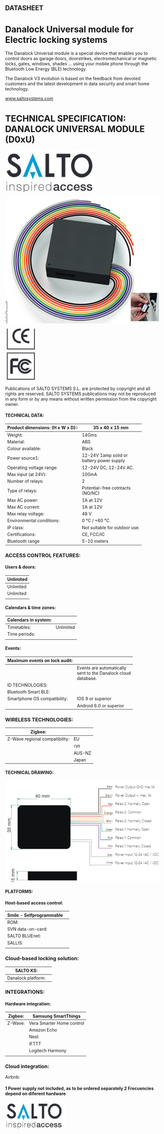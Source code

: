 ## DATASHEET

# Danalock Universal module for Electric locking systems

The Danalock Universal module is a special device that enables you to control doors as garage doors, doorstrikes, electromechanical or magnetic locks, gates, windows, shades ... using your mobile phone through the Bluetooth Low Energy (BLE) technology.

The Danalock V3 evolution is based on the feedback from devoted customers and the latest development in data security and smart home technology.

www.saltosystems.com

# TECHNICAL SPECIFICATION: DANALOCK UNIVERSAL MODULE (D0xU)

![](_page_0_Picture_6.jpeg)

![](_page_0_Picture_7.jpeg)

![](_page_0_Picture_8.jpeg)

Publications of SALTO SYSTEMS S.L. are protected by copyright and all rights are reserved. SALTO SYSTEMS publications may not be reproduced in any form or by any means without written permission from the copyright owner.

#### TECHNICAL DATA:

| Product dimensions: (H x W x D):: | 35 x 40 x 15 mm                              |
|-----------------------------------|----------------------------------------------|
| Weight:                           | 14Gms                                        |
| Material:                         | ABS                                          |
| Colour available:                 | Black                                        |
| Power source1:                    | 12-24V 1amp solid or<br>battery power supply |
| Operating voltage range:          | 12-24V DC, 12-24V AC.                        |
| Max input (at 24V):               | 100mA                                        |
| Number of relays:                 | 2                                            |
| Type of relays:                   | Potential-free cotntacts<br>(NO/NC)          |
| Max AC power:                     | 1A at 12V                                    |
| Max AC current:                   | 1A at 12V                                    |
| Max relay voltage:                | 48 V                                         |
| Environmental conditions:         | 0 °C / +60 °C.                               |
| IP class:                         | Not suitable for outdoor use.                |
| Certifications:                   | CE, FCC/IC                                   |
| Bluetooth range                   | 5-10 meters                                  |

### ACCESS CONTROL FEATURES:

#### Users & doors:

| Unlimited |
|-----------|
| Unlimited |
| Unlimited |
|           |

#### Calendars & time zones:

| Calendars in system: |           |
|----------------------|-----------|
| Timetables:          | Unlimited |
| Time periods:        |           |
|                      |           |

#### Events:

| Maximum events on lock audit: |                                                                     |
|-------------------------------|---------------------------------------------------------------------|
|                               | Events are automatically<br>sent to the Danalock cloud<br>database. |
| ID TECHNOLOGIES:              |                                                                     |
| Bluetooth Smart BLE:          |                                                                     |
| Smartphone OS compatibility:  | IOS 9 or superior                                                   |
|                               | Android 6.0 or superior                                             |

### WIRELESS TECHNOLOGIES:

| Zigbee:                        |        |
|--------------------------------|--------|
| Z-Wave regional compatibility: | EU     |
|                                | വട     |
|                                | AUS-NZ |
|                                | Japan  |

#### TECHNICAL DRAWING:

![](_page_1_Figure_14.jpeg)

#### PLATFORMS:

#### Host-based access control:

| Smile - Selfprogrammable |  |
|--------------------------|--|
| ROM:                     |  |
| SVN data-on-card:        |  |
| SALTO BLUEnet:           |  |
| SALLIS:                  |  |
|                          |  |

### Cloud-based locking solution:

| SALTO KS:          |  |
|--------------------|--|
| Danalock platform: |  |

### INTEGRATIONS:

#### Hardware integration:

| Zigbee: | Samsung SmartThings       |
|---------|---------------------------|
| Z-Wave: | Vera Smarter Home control |
|         | Amazon Echo               |
|         | Nest                      |
|         | IFTTT                     |
|         | Logitech Harmony          |
|         |                           |

### Cloud integration:

Airbnb:

#### 1 Power supply not included, as to be ordered separately 2 Frecuencies depend on diferent hardware

![](_page_1_Picture_27.jpeg)